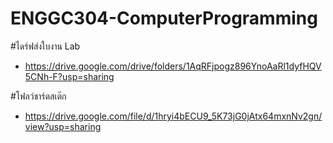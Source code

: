 # ENGGC304-ComputerProgramming
#ไดร์ฟส่งใบงาน Lab
- https://drive.google.com/drive/folders/1AqRFjpogz896YnoAaRl1dyfHQV5CNh-F?usp=sharing

#โฟลว์ชาร์ตสเต๊ก
- https://drive.google.com/file/d/1hryi4bECU9_5K73jG0jAtx64mxnNv2gn/view?usp=sharing
